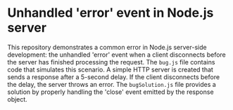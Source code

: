 # Unhandled 'error' event in Node.js server
This repository demonstrates a common error in Node.js server-side development:  the unhandled 'error' event when a client disconnects before the server has finished processing the request.
The `bug.js` file contains code that simulates this scenario.  A simple HTTP server is created that sends a response after a 5-second delay. If the client disconnects before the delay, the server throws an error.
The `bugSolution.js` file provides a solution by properly handling the 'close' event emitted by the response object.
